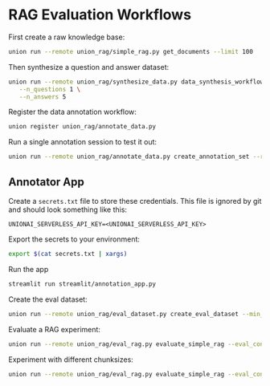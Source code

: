 # RAG Evaluation Workflows

First create a raw knowledge base:

```bash
union run --remote union_rag/simple_rag.py get_documents --limit 100
```

Then synthesize a question and answer dataset:

```bash
union run --remote union_rag/synthesize_data.py data_synthesis_workflow \
   --n_questions 1 \
   --n_answers 5
```

Register the data annotation workflow:

```bash
union register union_rag/annotate_data.py
```

Run a single annotation session to test it out:

```bash
union run --remote union_rag/annotate_data.py create_annotation_set --random_seed 42 --n_samples 10
```

## Annotator App

Create a `secrets.txt` file to store these credentials. This file is ignored by
git and should look something like this:

```
UNIONAI_SERVERLESS_API_KEY=<UNIONAI_SERVERLESS_API_KEY>
```

Export the secrets to your environment:

```bash
export $(cat secrets.txt | xargs)
```

Run the app

```bash
streamlit run streamlit/annotation_app.py
```

Create the eval dataset:

```bash
union run --remote union_rag/eval_dataset.py create_eval_dataset --min_annotations_per_question 1
```

Evaluate a RAG experiment:

```bash
union run --remote union_rag/eval_rag.py evaluate_simple_rag --eval_configs config/eval_inputs.yaml
```

Experiment with different chunksizes:

```bash
union run --remote union_rag/eval_rag.py evaluate_simple_rag --eval_configs config/eval_inputs_chunksize.yaml
```
